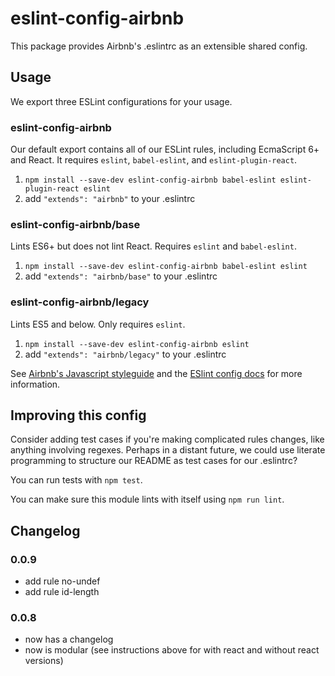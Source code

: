 # eslint-config-airbnb

This package provides Airbnb's .eslintrc as an extensible shared config.

## Usage

We export three ESLint configurations for your usage.

### eslint-config-airbnb

Our default export contains all of our ESLint rules, including EcmaScript 6+
and React. It requires `eslint`, `babel-eslint`, and `eslint-plugin-react`.

1. `npm install --save-dev eslint-config-airbnb babel-eslint eslint-plugin-react eslint`
2. add `"extends": "airbnb"` to your .eslintrc

### eslint-config-airbnb/base

Lints ES6+ but does not lint React. Requires `eslint` and `babel-eslint`.

1. `npm install --save-dev eslint-config-airbnb babel-eslint eslint`
2. add `"extends": "airbnb/base"` to your .eslintrc

### eslint-config-airbnb/legacy

Lints ES5 and below. Only requires `eslint`.

1. `npm install --save-dev eslint-config-airbnb eslint`
2. add `"extends": "airbnb/legacy"` to your .eslintrc

See [Airbnb's Javascript styleguide](https://github.com/airbnb/javascript) and
the [ESlint config docs](http://eslint.org/docs/user-guide/configuring#extending-configuration-files)
for more information.

## Improving this config

Consider adding test cases if you're making complicated rules changes, like
anything involving regexes. Perhaps in a distant future, we could use literate
programming to structure our README as test cases for our .eslintrc?

You can run tests with `npm test`.

You can make sure this module lints with itself using `npm run lint`.

## Changelog

### 0.0.9

- add rule no-undef
- add rule id-length

### 0.0.8
 - now has a changelog
 - now is modular (see instructions above for with react and without react versions)
